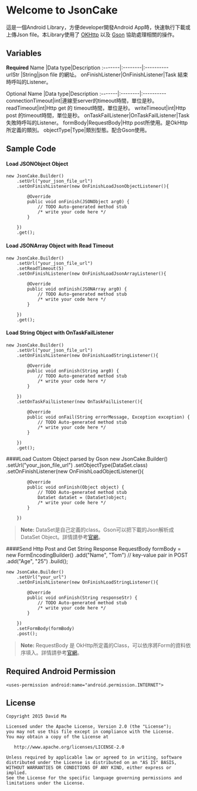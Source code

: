 
Welcome to JsonCake
=======

這是一個Android Library，方便developer開發Android App時，快速執行下載或上傳Json file。本Library使用了 [OKHttp][2] 以及 [Gson][1] 協助處理相關的操作。

Variables
---
**Required**
	Name    |Data type|Description
	:-------|:--------|:----------      
	urlStr |String|json file 的網址。
	onFinishListener|OnFinishListener|Task 結束時呼叫的Listener。


Optional
	Name    |Data type|Description
	:-------|:--------|:----------      
	connectionTimeout|int|連線至server的timeout時間，單位是秒。
	readTimeout|int|Http get 的 timeout時間，單位是秒。
	writeTimeout|int|Http post 的timeout時間，單位是秒。
	onTaskFailListener|OnTaskFailListener|Task 失敗時呼叫的Listener。
	formBody|RequestBody|Http post所使用。是OkHttp所定義的類別。
	objectType|Type|類別型態。配合Gson使用。

Sample Code
----
#### Load JSONObject Object
    new JsonCake.Builder()
    	.setUrl("your_json_file_url")
    	.setOnFinishListener(new OnFinishLoadJsonObjectListener(){

			@Override
			public void onFinish(JSONObject arg0) {
				// TODO Auto-generated method stub
				/* write your code here */
			}
    		
    	})
    	.get();
 
#### Load JSONArray Object with Read Timeout
    new JsonCake.Builder()
    	.setUrl("your_json_file_url")
    	.setReadTimeout(5)
    	.setOnFinishListener(new OnFinishLoadJsonArrayListener(){

			@Override
			public void onFinish(JSONArray arg0) {
				// TODO Auto-generated method stub
				/* write your code here */
			}
    		
    	})
    	.get();

#### Load String Object with OnTaskFailListener
    new JsonCake.Builder()
    	.setUrl("your_json_file_url")
    	.setOnFinishListener(new OnFinishLoadStringListener(){

			@Override
			public void onFinish(String arg0) {
				// TODO Auto-generated method stub
				/* write your code here */
			}

    	})
    	.setOnTaskFailListener(new OnTaskFailListener(){

			@Override
			public void onFail(String errorMessage, Exception exception) {
				// TODO Auto-generated method stub
				/* write your code here */
			}
    		
    	})
    	.get();


####Load Custom Object parsed by Gson
    new JsonCake.Builder()
    	.setUrl("your_json_file_url")
    	.setObjectType(DataSet.class)
    	.setOnFinishListener(new OnFinishLoadObjectListener(){

			@Override
			public void onFinish(Object object) {
				// TODO Auto-generated method stub
				DataSet dataSet = (DataSet)object;
				/* write your code here */
			}
    		
    	})
>**Note:**
>DataSet是自己定義的class。Gson可以把下載的Json解析成DataSet Object。詳情請參考[官網](https://code.google.com/p/google-gson/)。


####Send Http Post and Get String Response
	RequestBody formBody = new FormEncodingBuilder()
	    .add("Name", "Tom") // key-value pair in POST
        .add("Age", "25")
        .build();
        
    new JsonCake.Builder()
	    .setUrl("your_url")
        .setOnFinishListener(new OnFinishLoadStringListener(){

			@Override
			public void onFinish(String responseStr) {
				// TODO Auto-generated method stub
				/* write your code here */
			}
        		
        })        	
        .setFormBody(formBody)
        .post();

>**Note:**
>RequestBody 是 OkHttp所定義的Class，可以依序將Form的資料依序填入。詳情請參考[官網][2]。

Required Android Permission
--------
	<uses-permission android:name="android.permission.INTERNET">

License
-------
	Copyright 2015 David Ma

	Licensed under the Apache License, Version 2.0 (the "License");
	you may not use this file except in compliance with the License.
	You may obtain a copy of the License at

	   http://www.apache.org/licenses/LICENSE-2.0

	Unless required by applicable law or agreed to in writing, software
	distributed under the License is distributed on an "AS IS" BASIS,
	WITHOUT WARRANTIES OR CONDITIONS OF ANY KIND, either express or implied.
	See the License for the specific language governing permissions and
	limitations under the License.


[1]: https://code.google.com/p/google-gson/
[2]: http://square.github.io/okhttp/